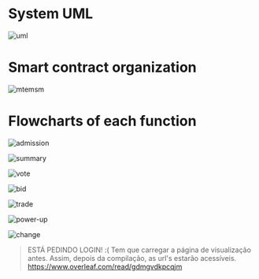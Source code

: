 # System UML

![uml](https://www.overleaf.com/project/5d424b4d0ceb7978043b3555/output/output-1.png)


# Smart contract organization

![mtemsm](https://www.overleaf.com/project/5d424b4d0ceb7978043b3555/output/output-2.png)


# Flowcharts of each function

![admission](https://www.overleaf.com/project/5d424b4d0ceb7978043b3555/output/output-3.png)

![summary](https://www.overleaf.com/project/5d424b4d0ceb7978043b3555/output/output-4.png)

![vote](https://www.overleaf.com/project/5d424b4d0ceb7978043b3555/output/output-5.png)

![bid](https://www.overleaf.com/project/5d424b4d0ceb7978043b3555/output/output-6.png)

![trade](https://www.overleaf.com/project/5d424b4d0ceb7978043b3555/output/output-7.png)

![power-up](https://www.overleaf.com/project/5d424b4d0ceb7978043b3555/output/output-8.png)

![change](https://www.overleaf.com/project/5d424b4d0ceb7978043b3555/output/output-9.png)

> ESTÁ PEDINDO LOGIN! :(
> Tem que carregar a página de visualização antes. Assim, depois da compilação, as url's estarão acessíveis.
> https://www.overleaf.com/read/gdmgvdkpcqjm
